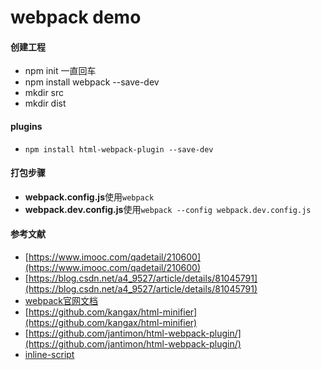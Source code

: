 # webpack demo

#### 创建工程
- npm init 一直回车
- npm install webpack --save-dev
- mkdir src
- mkdir dist

#### plugins
- ```npm install html-webpack-plugin --save-dev```

#### 打包步骤

- **webpack.config.js**使用`webpack`
- **webpack.dev.config.js**使用`webpack --config webpack.dev.config.js`

#### 参考文献

- [https://www.imooc.com/qadetail/210600](https://www.imooc.com/qadetail/210600)
- [https://blog.csdn.net/a4_9527/article/details/81045791](https://blog.csdn.net/a4_9527/article/details/81045791)
- [webpack官网文档](https://webpack.js.org/concepts/entry-points/)
- [https://github.com/kangax/html-minifier](https://github.com/kangax/html-minifier)
- [https://github.com/jantimon/html-webpack-plugin/](https://github.com/jantimon/html-webpack-plugin/)
- [inline-script](https://github.com/jantimon/html-webpack-plugin/blob/master/examples/inline/template.pug)